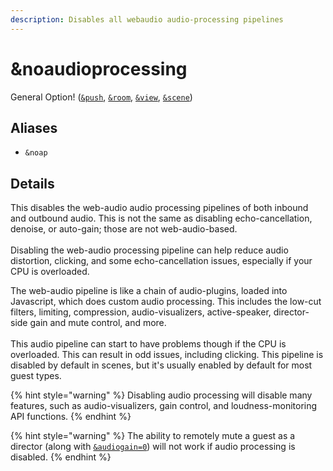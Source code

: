 ```yaml
---
description: Disables all webaudio audio-processing pipelines
---
```


# \&noaudioprocessing

General Option! ([`&push`](../source-settings/push.md), [`&room`](room.md), [`&view`](../advanced-settings/view-parameters/view.md), [`&scene`](../advanced-settings/view-parameters/scene.md))

## Aliases

* `&noap`

## Details

This disables the web-audio audio processing pipelines of both inbound and outbound audio. This is not the same as disabling echo-cancellation, denoise, or auto-gain; those are not web-audio-based.\
\
Disabling the web-audio processing pipeline can help reduce audio distortion, clicking, and some echo-cancellation issues, especially if your CPU is overloaded.

The web-audio pipeline is like a chain of audio-plugins, loaded into Javascript, which does custom audio processing. This includes the low-cut filters, limiting, compression, audio-visualizers, active-speaker, director-side gain and mute control, and more.\
\
This audio pipeline can start to have problems though if the CPU is overloaded. This can result in odd issues, including clicking. This pipeline is disabled by default in scenes, but it's usually enabled by default for most guest types.

{% hint style="warning" %}
Disabling audio processing will disable many features, such as audio-visualizers, gain control, and loudness-monitoring API functions.
{% endhint %}

{% hint style="warning" %}
The ability to remotely mute a guest as a director (along with [`&audiogain=0`](../source-settings/gain.md)) will not work if audio processing is disabled.
{% endhint %}
